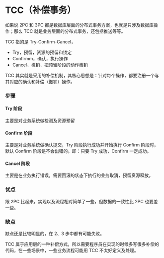 # TCC（补偿事务）

如果说 2PC 和 3PC 都是数据库层面的分布式事务方案，也就是只涉及数据库操作；那么 TCC 就是业务层面的分布式事务，还包括推送等等。

TCC 指的是 Try-Confirm-Cancel，
- Try，预留，资源的预留和锁定
- Confirmm，确认，执行操作
- Cancel，撤销，把预留阶段的动作撤销

TCC 其实就是采用的补偿机制，其核心思想是：针对每个操作，都要注册一个与其对应的确认和补偿（撤销）操作。


### 步骤

#### Try 阶段
主要是对业务系统做检测及资源预留

#### Confirm 阶段
主要是对业务系统做确认提交，Try 阶段执行成功并开始执行 Confirm 阶段时，默认 Confirm 阶段是不会出错的。即：只要 Try 成功，Confirm 一定成功。

#### Cancel 阶段
主要是在业务执行错误，需要回滚的状态下执行的业务取消，预留资源释放。





### 优点
跟 2PC 比起来，实现以及流程相对简单了一些，但数据的一致性比 2PC 也要差一些。


### 缺点
缺点还是比较明显的，在 2、3 步中都有可能失败。

TCC 属于应用层的一种补偿方式，所以需要程序员在实现的时候多写很多补偿的代码，在一些场景中，一些业务流程可能用 TCC 不太好定义及处理。